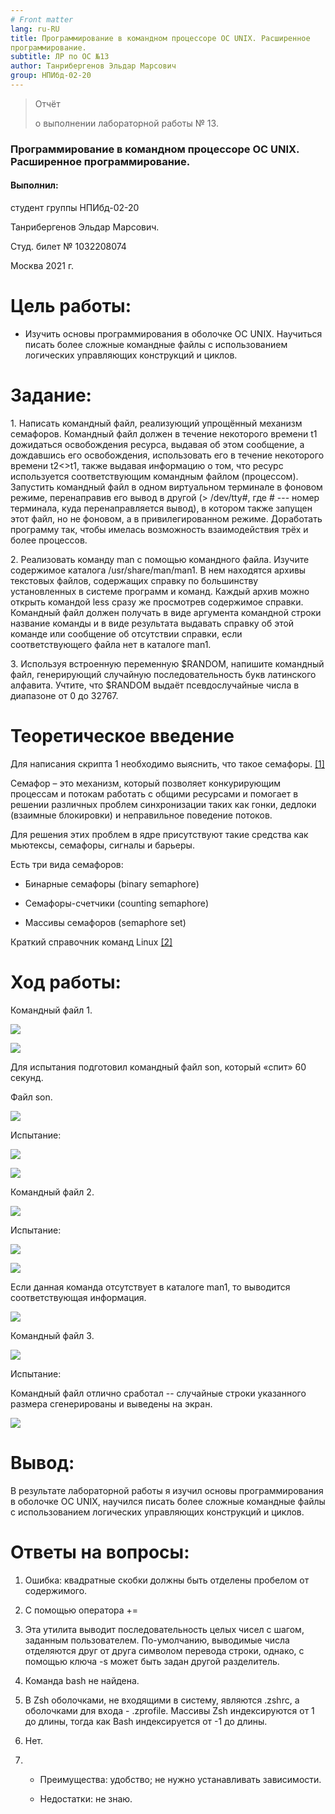 ```yaml
---
# Front matter
lang: ru-RU
title: Программирование в командном процессоре ОС UNIX. Расширенное
программирование.
subtitle: ЛР по ОС №13
author: Танрибергенов Эльдар Марсович
group: НПИбд-02-20
---
```





> Отчёт
>
> о выполнении лабораторной работы № 13.

### Программирование в командном процессоре ОС UNIX. Расширенное программирование.




#### Выполнил:

студент группы НПИбд-02-20

Танрибергенов Эльдар Марсович.

Студ. билет № 1032208074

Москва 2021 г.



# Цель работы:

-   Изучить основы программирования в оболочке ОС UNIX. Научиться писать
    более сложные командные файлы с использованием логических
    управляющих конструкций и циклов.

# Задание:

1\. Написать командный файл, реализующий упрощённый механизм семафоров.
Командный файл должен в течение некоторого времени t1 дожидаться
освобождения ресурса, выдавая об этом сообщение, а дождавшись его
освобождения, использовать его в течение некоторого времени t2\<\>t1,
также выдавая информацию о том, что ресурс используется соответствующим
командным файлом (процессом). Запустить командный файл в одном
виртуальном терминале в фоновом режиме, перенаправив его вывод в другой
(\> /dev/tty\#, где \# --- номер терминала, куда перенаправляется
вывод), в котором также запущен этот файл, но не фоновом, а в
привилегированном режиме. Доработать программу так, чтобы имелась
возможность взаимодействия трёх и более процессов.

2\. Реализовать команду man с помощью командного файла. Изучите
содержимое каталога /usr/share/man/man1. В нем находятся архивы
текстовых файлов, содержащих справку по большинству установленных в
системе программ и команд. Каждый архив можно открыть командой less
сразу же просмотрев содержимое справки. Командный файл должен получать в
виде аргумента командной строки название команды и в виде результата
выдавать справку об этой команде или сообщение об отсутствии справки,
если соответствующего файла нет в каталоге man1.

3\. Используя встроенную переменную \$RANDOM, напишите командный файл,
генерирующий случайную последовательность букв латинского алфавита.
Учтите, что \$RANDOM выдаёт псевдослучайные числа в диапазоне от 0 до
32767.



# Теоретическое введение 

Для написания скрипта 1 необходимо выяснить, что такое семафоры. [[1]](https://habr.com/ru/company/otus/blog/522418/)

Семафор – это механизм, который позволяет конкурирующим процессам и потокам работать с общими ресурсами и помогает в решении различных проблем синхронизации таких как гонки, дедлоки (взаимные блокировки) и неправильное поведение потоков.

Для решения этих проблем в ядре присутствуют такие средства как мьютексы, семафоры, сигналы и барьеры.

Есть три вида семафоров:

- Бинарные семафоры (binary semaphore)

- Семафоры-счетчики (counting semaphore)

- Массивы семафоров (semaphore set)

Краткий справочник команд Linux [[2]](https://hpc.icc.ru/documentation/cmnds.pdf)





# Ход работы:

Командный файл 1.

![](https://github.com/emtanribergenov/OS_labs/blob/master/13/screenshots/p1%20(1).png)

![](https://github.com/emtanribergenov/OS_labs/blob/master/13/screenshots/p1%20(2).png)



Для испытания подготовил командный файл son, который «спит» 60 секунд.

Файл son.

![](https://github.com/emtanribergenov/OS_labs/blob/master/13/screenshots/son.png)

Испытание:

![](https://github.com/emtanribergenov/OS_labs/blob/master/13/screenshots/tir1%20(1).png)

![](https://github.com/emtanribergenov/OS_labs/blob/master/13/screenshots/tir1%20(2).png)

Командный файл 2.

![](https://github.com/emtanribergenov/OS_labs/blob/master/13/screenshots/p2.png)

Испытание:

![](https://github.com/emtanribergenov/OS_labs/blob/master/13/screenshots/t2.png)

![](https://github.com/emtanribergenov/OS_labs/blob/master/13/screenshots/tir2%20(1).png)

Если данная команда отсутствует в каталоге man1, то выводится
соответствующая информация.

![](https://github.com/emtanribergenov/OS_labs/blob/master/13/screenshots/tir2%20(2).png)

Командный файл 3.

![](https://github.com/emtanribergenov/OS_labs/blob/master/13/screenshots/p3.png)

Испытание:

Командный файл отлично сработал -- случайные строки указанного размера
сгенерированы и выведены на экран.

![](https://github.com/emtanribergenov/OS_labs/blob/master/13/screenshots/tir3.png)

# Вывод:

В результате лабораторной работы я изучил основы программирования в
оболочке ОС UNIX, научился писать более сложные командные файлы с
использованием логических управляющих конструкций и циклов.





# Ответы на вопросы:

1.  Ошибка: квадратные скобки должны быть отделены пробелом от содержимого.

2.  С помощью оператора +=

3.  Эта утилита выводит последовательность целых чисел с шагом, заданным пользователем. По-умолчанию, выводимые числа отделяются друг от друга символом перевода строки, однако, с помощью ключа -s может быть задан другой разделитель.

4.  Команда bash не найдена.

5.  В Zsh оболочками, не входящими в систему, являются .zshrc, а оболочками для входа - .zprofile. Массивы Zsh индексируются от 1 до длины, тогда как Bash индексируется от -1 до длины.

6.  Нет.

7. - Преимущества: удобство; не нужно устанавливать зависимости.

   - Недостатки: не знаю.
